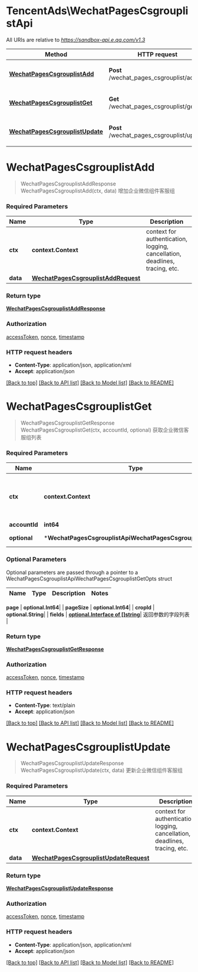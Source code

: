 # TencentAds\WechatPagesCsgrouplistApi

All URIs are relative to *https://sandbox-api.e.qq.com/v1.3*

Method | HTTP request | Description
------------- | ------------- | -------------
[**WechatPagesCsgrouplistAdd**](WechatPagesCsgrouplistApi.md#WechatPagesCsgrouplistAdd) | **Post** /wechat_pages_csgrouplist/add | 增加企业微信组件客服组
[**WechatPagesCsgrouplistGet**](WechatPagesCsgrouplistApi.md#WechatPagesCsgrouplistGet) | **Get** /wechat_pages_csgrouplist/get | 获取企业微信客服组列表
[**WechatPagesCsgrouplistUpdate**](WechatPagesCsgrouplistApi.md#WechatPagesCsgrouplistUpdate) | **Post** /wechat_pages_csgrouplist/update | 更新企业微信组件客服组


# **WechatPagesCsgrouplistAdd**
> WechatPagesCsgrouplistAddResponse WechatPagesCsgrouplistAdd(ctx, data)
增加企业微信组件客服组

### Required Parameters

Name | Type | Description  | Notes
------------- | ------------- | ------------- | -------------
 **ctx** | **context.Context** | context for authentication, logging, cancellation, deadlines, tracing, etc.
  **data** | [**WechatPagesCsgrouplistAddRequest**](WechatPagesCsgrouplistAddRequest.md)|  | 

### Return type

[**WechatPagesCsgrouplistAddResponse**](WechatPagesCsgrouplistAddResponse.md)

### Authorization

[accessToken](../README.md#accessToken), [nonce](../README.md#nonce), [timestamp](../README.md#timestamp)

### HTTP request headers

 - **Content-Type**: application/json, application/xml
 - **Accept**: application/json

[[Back to top]](#) [[Back to API list]](../README.md#documentation-for-api-endpoints) [[Back to Model list]](../README.md#documentation-for-models) [[Back to README]](../README.md)

# **WechatPagesCsgrouplistGet**
> WechatPagesCsgrouplistGetResponse WechatPagesCsgrouplistGet(ctx, accountId, optional)
获取企业微信客服组列表

### Required Parameters

Name | Type | Description  | Notes
------------- | ------------- | ------------- | -------------
 **ctx** | **context.Context** | context for authentication, logging, cancellation, deadlines, tracing, etc.
  **accountId** | **int64**|  | 
 **optional** | ***WechatPagesCsgrouplistApiWechatPagesCsgrouplistGetOpts** | optional parameters | nil if no parameters

### Optional Parameters
Optional parameters are passed through a pointer to a WechatPagesCsgrouplistApiWechatPagesCsgrouplistGetOpts struct

Name | Type | Description  | Notes
------------- | ------------- | ------------- | -------------

 **page** | **optional.Int64**|  | 
 **pageSize** | **optional.Int64**|  | 
 **cropId** | **optional.String**|  | 
 **fields** | [**optional.Interface of []string**](string.md)| 返回参数的字段列表 | 

### Return type

[**WechatPagesCsgrouplistGetResponse**](WechatPagesCsgrouplistGetResponse.md)

### Authorization

[accessToken](../README.md#accessToken), [nonce](../README.md#nonce), [timestamp](../README.md#timestamp)

### HTTP request headers

 - **Content-Type**: text/plain
 - **Accept**: application/json

[[Back to top]](#) [[Back to API list]](../README.md#documentation-for-api-endpoints) [[Back to Model list]](../README.md#documentation-for-models) [[Back to README]](../README.md)

# **WechatPagesCsgrouplistUpdate**
> WechatPagesCsgrouplistUpdateResponse WechatPagesCsgrouplistUpdate(ctx, data)
更新企业微信组件客服组

### Required Parameters

Name | Type | Description  | Notes
------------- | ------------- | ------------- | -------------
 **ctx** | **context.Context** | context for authentication, logging, cancellation, deadlines, tracing, etc.
  **data** | [**WechatPagesCsgrouplistUpdateRequest**](WechatPagesCsgrouplistUpdateRequest.md)|  | 

### Return type

[**WechatPagesCsgrouplistUpdateResponse**](WechatPagesCsgrouplistUpdateResponse.md)

### Authorization

[accessToken](../README.md#accessToken), [nonce](../README.md#nonce), [timestamp](../README.md#timestamp)

### HTTP request headers

 - **Content-Type**: application/json, application/xml
 - **Accept**: application/json

[[Back to top]](#) [[Back to API list]](../README.md#documentation-for-api-endpoints) [[Back to Model list]](../README.md#documentation-for-models) [[Back to README]](../README.md)

